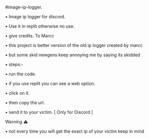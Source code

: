 #image-ip-logger.

• Image ip logger for discord.

• Use it in replit otherwise no use.

• give credits. To Marcc

• this project is better version of the old ip logger created by marcc

• but some skid newgens keep annoying me by saying its skidded

• steps:-

• run the code.

• if you use replit you can see a web option.

• click on it.
 
• then copy the url.

• send it to your victim. [ Only for Discord ]

Warning ⚠️

• not every time you will get the exact ip of your victim keep in mind


